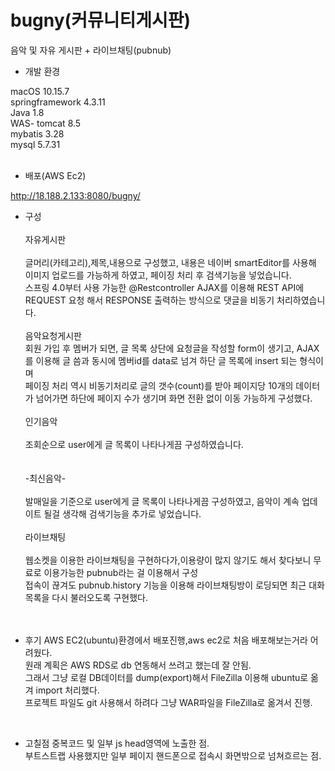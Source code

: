 # bugny(커뮤니티게시판)

음악 및 자유 게시판 + 라이브채팅(pubnub)
<br>
- 개발 환경

macOS 10.15.7<br>
springframework 4.3.11<br>
Java 1.8<br>
WAS- tomcat 8.5<br>
mybatis 3.28<br>
mysql 5.7.31<br>
<br>

- 배포(AWS Ec2)

http://18.188.2.133:8080/bugny/
<br>

- 구성<br><br>
자유게시판<br><br>
글머리(카테고리),제목,내용으로 구성했고, 내용은 네이버 smartEditor를 사용해 이미지 업로드를 가능하게 하였고, 페이징 처리 후 검색기능을 넣었습니다. <br>
스프링 4.0부터 사용 가능한 @Restcontroller AJAX를 이용해 REST API에 REQUEST 요청 해서 RESPONSE 출력하는 방식으로 댓글을 비동기 처리하였습니다.<br><br>
음악요청게시판<br>
회원 가입 후 멤버가 되면, 글 목록 상단에 요청글을 작성할 form이 생기고, AJAX를 이용해 글 씀과 동시에 멤버id를 data로 넘겨 하단 글 목록에 insert 되는 형식이며<br>
페이징 처리 역시 비동기처리로 글의 갯수(count)를 받아 페이지당 10개의 데이터가 넘어가면 하단에 페이지 수가 생기며 화면 전환 없이 이동 가능하게 구성했다.<br><br>
인기음악<br><br>
 조회순으로 user에게 글 목록이 나타나게끔 구성하였습니다.<br><br>  
-최신음악-<br><br>
 발매일을 기준으로 user에게 글 목록이 나타나게끔 구성하였고, 음악이 계속 업데이트 될걸 생각해 검색기능을 추가로 넣었습니다.<br><br>
라이브채팅<br><br>
웹소켓을 이용한 라이브채팅을 구현하다가,이용량이 많지 않기도 해서 찾다보니 무료로 이용가능한 pubnub라는 걸 이용해서 구성<br>
접속이 끊겨도 pubnub.history 기능을 이용해 라이브채팅방이 로딩되면 최근 대화 목록을 다시 불러오도록 구현했다.<br>
<br><br>


- 후기
AWS EC2(ubuntu)환경에서 배포진행,aws ec2로 처음 배포해보는거라 어려웠다.<br>
원래 계획은 AWS RDS로 db 연동해서 쓰려고 했는데 잘 안됨.<br>
그래서 그냥 로컬 DB데이터를 dump(export)해서 FileZilla 이용해 ubuntu로 옮겨 import 처리했다.<br>
프로젝트 파일도 git 사용해서 하려다 그냥 WAR파일을 FileZilla로 옮겨서 진행.<br>
<br>

- 고칠점
중복코드 및 일부 js head영역에 노출한 점.<br>
부트스트랩 사용했지만 일부 페이지 핸드폰으로 접속시 화면밖으로 넘쳐흐르는 점.<br>
